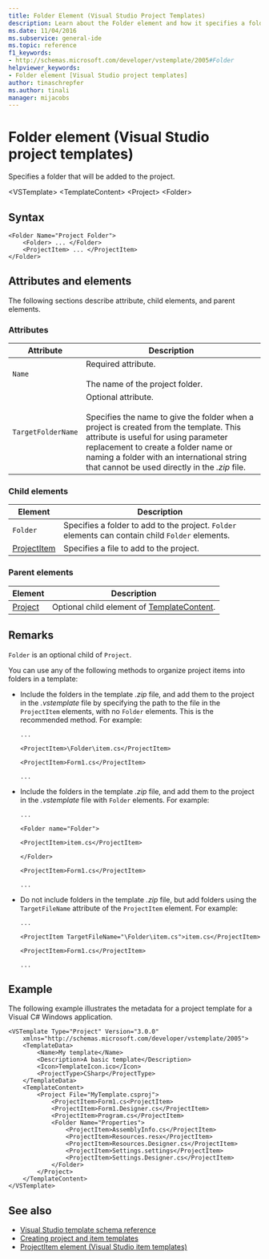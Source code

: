 ```yaml
---
title: Folder Element (Visual Studio Project Templates)
description: Learn about the Folder element and how it specifies a folder that will be added to the project.
ms.date: 11/04/2016
ms.subservice: general-ide
ms.topic: reference
f1_keywords:
- http://schemas.microsoft.com/developer/vstemplate/2005#Folder
helpviewer_keywords:
- Folder element [Visual Studio project templates]
author: tinaschrepfer
ms.author: tinali
manager: mijacobs
---
```

# Folder element (Visual Studio project templates)

Specifies a folder that will be added to the project.

 \<VSTemplate>
 \<TemplateContent>
 \<Project>
 \<Folder>

## Syntax

```
<Folder Name="Project Folder">
    <Folder> ... </Folder>
    <ProjectItem> ... </ProjectItem>
</Folder>
```

## Attributes and elements
 The following sections describe attribute, child elements, and parent elements.

### Attributes

|Attribute|Description|
|---------------|-----------------|
|`Name`|Required attribute.<br /><br /> The name of the project folder.|
|`TargetFolderName`|Optional attribute.<br /><br /> Specifies the name to give the folder when a project is created from the template. This attribute is useful for using parameter replacement to create a folder name or naming a folder with an international string that cannot be used directly in the *.zip* file.|

### Child elements

|Element|Description|
|-------------|-----------------|
|`Folder`|Specifies a folder to add to the project. `Folder` elements can contain child `Folder` elements.|
|[ProjectItem](../extensibility/projectitem-element-visual-studio-item-templates.md)|Specifies a file to add to the project.|

### Parent elements

|Element|Description|
|-------------|-----------------|
|[Project](../extensibility/project-element-visual-studio-templates.md)|Optional child element of [TemplateContent](../extensibility/templatecontent-element-visual-studio-templates.md).|

## Remarks
 `Folder` is an optional child of `Project`.

 You can use any of the following methods to organize project items into folders in a template:

- Include the folders in the template *.zip* file, and add them to the project in the *.vstemplate* file by specifying the path to the file in the `ProjectItem` elements, with no `Folder` elements. This is the recommended method. For example:

     `...`

     `<ProjectItem>\Folder\item.cs</ProjectItem>`

     `<ProjectItem>Form1.cs</ProjectItem>`

     `...`

- Include the folders in the template *.zip* file, and add them to the project in the *.vstemplate* file with `Folder` elements. For example:

     `...`

     `<Folder name="Folder">`

     `<ProjectItem>item.cs</ProjectItem>`

     `</Folder>`

     `<ProjectItem>Form1.cs</ProjectItem>`

     `...`

- Do not include folders in the template *.zip* file, but add folders using the `TargetFileName` attribute of the `ProjectItem` element. For example:

     `...`

     `<ProjectItem TargetFileName="\Folder\item.cs">item.cs</ProjectItem>`

     `<ProjectItem>Form1.cs</ProjectItem>`

     `...`

## Example
 The following example illustrates the metadata for a project template for a Visual C# Windows application.

```
<VSTemplate Type="Project" Version="3.0.0"
    xmlns="http://schemas.microsoft.com/developer/vstemplate/2005">
    <TemplateData>
        <Name>My template</Name>
        <Description>A basic template</Description>
        <Icon>TemplateIcon.ico</Icon>
        <ProjectType>CSharp</ProjectType>
    </TemplateData>
    <TemplateContent>
        <Project File="MyTemplate.csproj">
            <ProjectItem>Form1.cs<ProjectItem>
            <ProjectItem>Form1.Designer.cs</ProjectItem>
            <ProjectItem>Program.cs</ProjectItem>
            <Folder Name="Properties">
                <ProjectItem>AssemblyInfo.cs</ProjectItem>
                <ProjectItem>Resources.resx</ProjectItem>
                <ProjectItem>Resources.Designer.cs</ProjectItem>
                <ProjectItem>Settings.settings</ProjectItem>
                <ProjectItem>Settings.Designer.cs</ProjectItem>
            </Folder>
        </Project>
    </TemplateContent>
</VSTemplate>
```

## See also
- [Visual Studio template schema reference](../extensibility/visual-studio-template-schema-reference.md)
- [Creating project and item templates](../ide/creating-project-and-item-templates.md)
- [ProjectItem element (Visual Studio item templates)](../extensibility/projectitem-element-visual-studio-item-templates.md)
